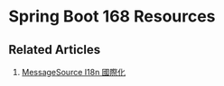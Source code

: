 # Spring Boot 168 Resources

## Related Articles
1. [MessageSource I18n 國際化](https://www.ruoxue.org/spring-boot-168-ep9-messagesource-i18n/)
